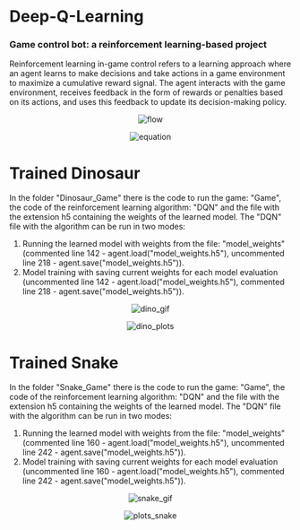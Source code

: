 # Deep-Q-Learning
### Game control bot: a reinforcement learning-based project

Reinforcement learning in-game control refers to a learning approach where an agent learns to make decisions and take actions in a game environment to maximize a cumulative reward signal. The agent interacts with the game environment, receives feedback in the form of rewards or penalties based on its actions, and uses this feedback to update its decision-making policy.

<p align="center">
  <img src="https://github.com/PatrykSpierewka/Deep-Q-Learning/assets/101202344/561ceee5-8e50-46df-91c9-50cf6c7681f5" alt="flow">
</p>
<p align="center">
  <img src="https://github.com/PatrykSpierewka/Deep-Q-Learning/assets/101202344/b611711b-d388-4f04-9603-ffa28a1e2685" alt="equation">
</p>

# Trained Dinosaur
In the folder "Dinosaur_Game" there is the code to run the game: "Game", the code of the reinforcement learning algorithm: "DQN" and the file with the extension h5 containing the weights of the learned model. The "DQN" file with the algorithm can be run in two modes:
1. Running the learned model with weights from the file: "model_weights" (commented line 142 - agent.load("model_weights.h5"), uncommented line 218 - agent.save("model_weights.h5")).
2. Model training with saving current weights for each model evaluation (uncommented line 142 - agent.load("model_weights.h5"), commented line 218 - agent.save("model_weights.h5")).

<p align="center">
  <img src="https://github.com/PatrykSpierewka/Deep-Q-Learning/assets/101202344/780a559b-7a25-4642-bb39-c38b39a76bdf" alt="dino_gif">
</p>
<p align="center">
  <img src="https://github.com/PatrykSpierewka/Deep-Q-Learning/assets/101202344/ce5b4444-543c-4cd6-8bb5-d41337aa9d36" alt="dino_plots">
</p>

# Trained Snake
In the folder "Snake_Game" there is the code to run the game: "Game", the code of the reinforcement learning algorithm: "DQN" and the file with the extension h5 containing the weights of the learned model. The "DQN" file with the algorithm can be run in two modes:
1. Running the learned model with weights from the file: "model_weights" (commented line 160 - agent.load("model_weights.h5"), uncommented line 242 - agent.save("model_weights.h5")).
2. Model training with saving current weights for each model evaluation (uncommented line 160 - agent.load("model_weights.h5"), commented line 242 - agent.save("model_weights.h5")).
   
<p align="center">
  <img src="https://github.com/PatrykSpierewka/Deep-Q-Learning/assets/101202344/07a6093b-5785-4959-b5e4-04bcf4e819d2" alt="snake_gif">
</p>
<p align="center">
  <img src="https://github.com/PatrykSpierewka/Deep-Q-Learning/assets/101202344/23b23079-a1ce-43eb-b318-873a36632936" alt="plots_snake">
</p>



